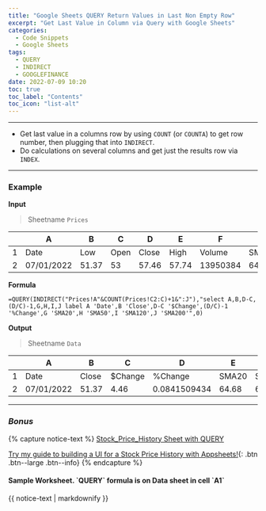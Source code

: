 ```yaml
---
title: "Google Sheets QUERY Return Values in Last Non Empty Row"
excerpt: "Get Last Value in Column via Query with Google Sheets"
categories:
  - Code Snippets
  - Google Sheets
tags:
  - QUERY
  - INDIRECT
  - GOOGLEFINANCE
date: 2022-07-09 10:20
toc: true
toc_label: "Contents"
toc_icon: "list-alt"
---
```

---

- Get last value in a columns row by using `COUNT` (or `COUNTA`) to get row number, then plugging that into `INDIRECT`.  
- Do calculations on several columns and get just the results row via `INDEX`.

---

### **Example**

**Input**

> Sheetname `Prices`

|     |A|B|C|D|E|F|G|H|I|J|
| --- | ---------- | ----- | ---- | ----- | ----- | -------- | ----- | ------- | ------ | -------- |
|  1  | Date       | Low   | Open | Close | High  | Volume   | SMA20 | SMA50   | SMA120 | SMA200   |
|  2  | 07/01/2022 | 51.37 | 53   | 57.46 | 57.74 | 13950384 | 64.68 | 63.6046 | 46.133 | 34.76575 |

**Formula**

~~~
=QUERY(INDIRECT("Prices!A"&COUNT(Prices!C2:C)+1&":J"),"select A,B,D-C,(D/C)-1,G,H,I,J label A 'Date',B 'Close',D-C '$Change',(D/C)-1 '%Change',G 'SMA20',H 'SMA50',I 'SMA120',J 'SMA200'",0)
~~~

**Output**

> Sheetname `Data`

|     |A|B|C|D|E|F|G|H|
| --- | ---------- | ----- | ------- | ------------ | ----- | ------- | ------ | -------- |
|  1  | Date       | Close | $Change | %Change      | SMA20 | SMA50   | SMA120 | SMA200   |
|  2  | 07/01/2022 | 51.37 | 4.46    | 0.0841509434 | 64.68 | 63.6046 | 46.133 | 34.76575 |

---

### ***Bonus***

{% capture notice-text %}
[Stock_Price_History Sheet with QUERY](https://docs.google.com/spreadsheets/d/1VjLE5rUbDxR17kJVcskBnCeOeFmra4xk_s3TErnBuf4/edit?usp=sharing)

[Try my guide to building a UI for a Stock Price History with Appsheets!](#url-here){: .btn .btn--large .btn--info}
{% endcapture %}

<div class="notice--info text-center">
  <h4 class="no_toc">Sample Worksheet. `QUERY` formula is on Data sheet in cell `A1`</h4>

  {{ notice-text | markdownify }}

</div>